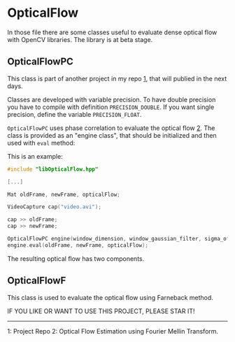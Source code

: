OpticalFlow
===========

In those file there are some classes useful to evaluate dense optical flow with OpenCV libraries. The library is at beta stage.

OpticalFlowPC
-------------

This class is part of another project in my repo [1], that will publied in the next days.

Classes are developed with variable precision. To have double precision you have to compile with definition `PRECISION_DOUBLE`. If you want single precision, define the variable `PRECISION_FLOAT`.

`OpticalFlowPC` uses phase correlation to evaluate the optical flow [2]. The class is provided as an "engine class", that should be initialized and then used with `eval` method:

This is an example:

```C++
#include "libOpticalFlow.hpp"

[...]

Mat oldFrame, newFrame, opticalFlow;

VideoCapture cap("video.avi");

cap >> oldFrame;
cap >> newFrame;

OpticalFlowPC engine(window_dimension, window_gaussian_filter, sigma_of_filter);
engine.eval(oldFrame, newFrame, opticalFlow);
```

The resulting optical flow has two components.

OpticalFlowF
------------

This class is used to evaluate the optical flow using Farneback method.

IF YOU LIKE OR WANT TO USE THIS PROJECT, PLEASE STAR IT!

---

1: Project Repo
2: Optical Flow Estimation using Fourier Mellin Transform.

 [1]: https://github.com/MatteoRagni
 [2]: http://www.umiacs.umd.edu/~huytho/papers/HoGoecke_CVPR2008.pdf
